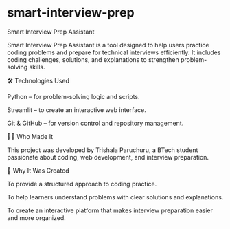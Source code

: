 # smart-interview-prep
Smart Interview Prep Assistant

Smart Interview Prep Assistant is a tool designed to help users practice coding problems and prepare for technical interviews efficiently. It includes coding challenges, solutions, and explanations to strengthen problem-solving skills.

🛠 Technologies Used

Python – for problem-solving logic and scripts.

Streamlit – to create an interactive web interface.

Git & GitHub – for version control and repository management.

👩‍💻 Who Made It

This project was developed by Trishala Paruchuru, a BTech student passionate about coding, web development, and interview preparation.

🎯 Why It Was Created

To provide a structured approach to coding practice.

To help learners understand problems with clear solutions and explanations.

To create an interactive platform that makes interview preparation easier and more organized.
